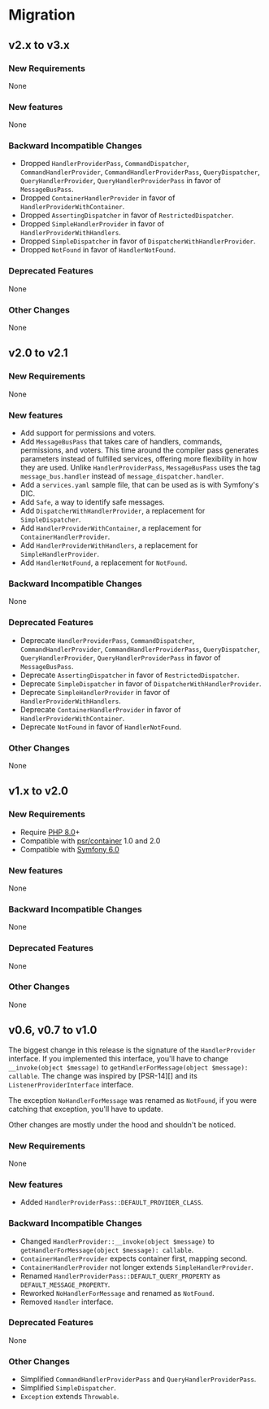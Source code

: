 # Migration

## v2.x to v3.x

### New Requirements

None

### New features

None

### Backward Incompatible Changes

- Dropped `HandlerProviderPass`, `CommandDispatcher`, `CommandHandlerProvider`,
  `CommandHandlerProviderPass`, `QueryDispatcher`, `QueryHandlerProvider`,
  `QueryHandlerProviderPass` in favor of `MessageBusPass`.
- Dropped `ContainerHandlerProvider` in favor of `HandlerProviderWithContainer`.
- Dropped `AssertingDispatcher` in favor of `RestrictedDispatcher`.
- Dropped `SimpleHandlerProvider` in favor of `HandlerProviderWithHandlers`.
- Dropped `SimpleDispatcher` in favor of `DispatcherWithHandlerProvider`.
- Dropped `NotFound` in favor of `HandlerNotFound`.

### Deprecated Features

None

### Other Changes

None



## v2.0 to v2.1

### New Requirements

None

### New features

- Add support for permissions and voters.
- Add `MessageBusPass` that takes care of handlers, commands, permissions, and voters. This time
  around the compiler pass generates parameters instead of fulfilled services, offering more
  flexibility in how they are used. Unlike `HandlerProviderPass`, `MessageBusPass` uses the tag
  `message_bus.handler` instead of `message_dispatcher.handler`.
- Add a `services.yaml` sample file, that can be used as is with Symfony's DIC.
- Add `Safe`, a way to identify safe messages.
- Add `DispatcherWithHandlerProvider`, a replacement for `SimpleDispatcher`.
- Add `HandlerProviderWithContainer`, a replacement for `ContainerHandlerProvider`.
- Add `HandlerProviderWithHandlers`, a replacement for `SimpleHandlerProvider`.
- Add `HandlerNotFound`, a replacement for `NotFound`.

### Backward Incompatible Changes

None

### Deprecated Features

- Deprecate `HandlerProviderPass`, `CommandDispatcher`, `CommandHandlerProvider`,
  `CommandHandlerProviderPass`, `QueryDispatcher`, `QueryHandlerProvider`,
  `QueryHandlerProviderPass` in favor of `MessageBusPass`.
- Deprecate `AssertingDispatcher` in favor of `RestrictedDispatcher`.
- Deprecate `SimpleDispatcher` in favor of `DispatcherWithHandlerProvider`.
- Deprecate `SimpleHandlerProvider` in favor of `HandlerProviderWithHandlers`.
- Deprecate `ContainerHandlerProvider` in favor of `HandlerProviderWithContainer`.
- Deprecate `NotFound` in favor of `HandlerNotFound`.

### Other Changes

None



## v1.x to v2.0

### New Requirements

- Require [PHP 8.0](https://www.php.net/releases/8.0/en.php)+
- Compatible with [psr/container](https://github.com/php-fig/container) 1.0 and 2.0
- Compatible with [Symfony 6.0](https://symfony.com/releases/6.0)

### New features

None

### Backward Incompatible Changes

None

### Deprecated Features

None

### Other Changes

None



## v0.6, v0.7 to v1.0

The biggest change in this release is the signature of the `HandlerProvider` interface. If you
implemented this interface, you'll have to change `__invoke(object $message)` to
`getHandlerForMessage(object $message): callable`. The change was inspired by [PSR-14][] and its
`ListenerProviderInterface` interface.

The exception `NoHandlerForMessage` was renamed as `NotFound`, if you were catching that exception,
you'll have to update.

Other changes are mostly under the hood and shouldn't be noticed.

### New Requirements

None

### New features

- Added `HandlerProviderPass::DEFAULT_PROVIDER_CLASS`.

### Backward Incompatible Changes

- Changed `HandlerProvider::__invoke(object $message)` to `getHandlerForMessage(object $message): callable`.
- `ContainerHandlerProvider` expects container first, mapping second.
- `ContainerHandlerProvider` not longer extends `SimpleHandlerProvider`.
- Renamed `HandlerProviderPass::DEFAULT_QUERY_PROPERTY` as `DEFAULT_MESSAGE_PROPERTY`.
- Reworked `NoHandlerForMessage` and renamed as `NotFound`.
- Removed `Handler` interface.

### Deprecated Features

None

### Other Changes

- Simplified `CommandHandlerProviderPass` and `QueryHandlerProviderPass`.
- Simplified `SimpleDispatcher`.
- `Exception` extends `Throwable`.
